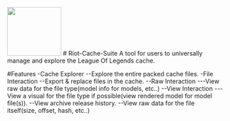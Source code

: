 <img src="http://raf.gg/images//logo.png" width="125" height="113">
# Riot-Cache-Suite
A tool for users to universally manage and explore the League Of Legends cache.

#Features
-Cache Explorer
--Explore the entire packed cache files.
-File Interaction
--Export & replace files in the cache.
--Raw Interaction
---View raw data for the file type(model info for models, etc..)
--View Interaction
---View a visual for the file type if possible(view rendered model for model file(s)).
--View archive release history.
--View raw data for the file itself(size, offset, hash, etc..)
